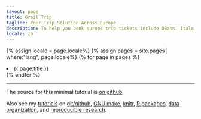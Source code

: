 ```yaml
---
layout: page
title: Grail Trip
tagline: Your Trip Solution Across Europe
description: To help you book europe trip tickets include DBahn, Italo, and Trenitalia
locale: zh
---
```


{% assign locale = page.locale%}
{% assign pages = site.pages | where:"lang", page.locale%}
{% for page in pages %}
  <li>
      <a class="post-link" href="{{ page.url | prepend: site.baseurl }}">{{ page.title }}</a>
  </li>
{% endfor %}

<br>

---

The source for this minimal tutorial is [on github](https://github.com/kbroman/simple_site).

Also see my [tutorials](http://kbroman.org/pages/tutorials) on
[git/github](http://kbroman.org/github_tutorial),
[GNU make](http://kbroman.org/minimal_make),
[knitr](http://kbroman.org/knitr_knutshell),
[R packages](http://kbroman.org/pkg_primer),
[data organization](http://kbroman.org/dataorg),
and [reproducible research](http://kbroman.org/steps2rr).
